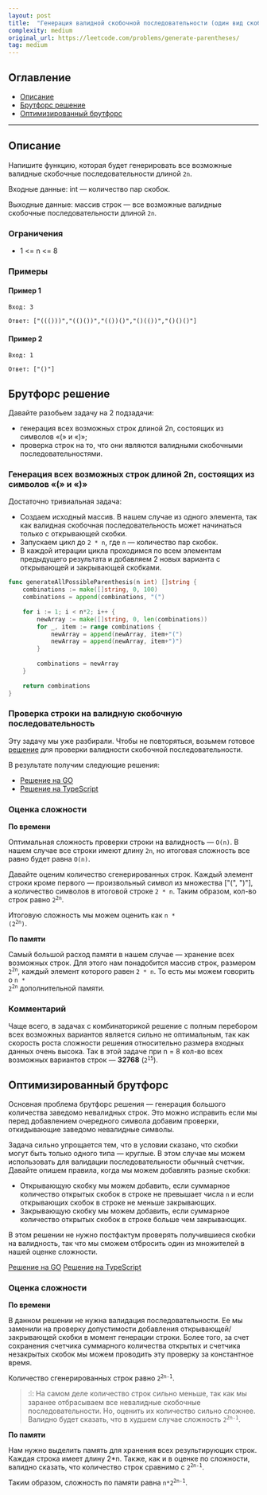 ```yaml
---
layout: post
title:  "Генерация валидной скобочной последовательности (один вид скобок)"
complexity: medium
original_url: https://leetcode.com/problems/generate-parentheses/
tag: medium
---
```


## Оглавление

- [Описание](#description)
- [Брутфорс решение](#solution_1)
- [Оптимизированный брутфорс](#solution_2)

---

## <a name="description"></a>Описание

Напишите функцию, которая будет генерировать все возможные валидные скобочные последовательности длиной `2n`.

Входные данные: int — количество пар скобок.

Выходные данные: массив строк — все возможные валидные скобочные последовательности длиной `2n`.

### Ограничения

- 1 <= n <= 8

### Примеры

#### Пример 1

```
Вход: 3
```

```
Ответ: ["((()))","(()())","(())()","()(())","()()()"]
```

#### Пример 2

```
Вход: 1
```

```
Ответ: ["()"]
```

## <a name="solution_1"></a> Брутфорс решение

Давайте разобьем задачу на 2 подзадачи:
- генерация всех возможных строк длиной 2n, состоящих из символов «(» и «)»;
- проверка строк на то, что они являются валидными скобочными последовательностями.


### Генерация всех возможных строк длиной 2n, состоящих из символов «(» и «)»

Достаточно тривиальная задача:
- Создаем исходный массив. В нашем случае из одного элемента, так как валидная скобочная последовательность может начинаться только с открывающей скобки.
- Запускаем цикл до `2 * n`, где `n` — количество пар скобок.
- В каждой итерации цикла проходимся по всем элементам предыдущего результата и добавляем 2 новых варианта с открывающей и закрывающей скобками.

```go
func generateAllPossibleParenthesis(n int) []string {
    combinations := make([]string, 0, 100)
    combinations = append(combinations, "(")
    
    for i := 1; i < n*2; i++ {
        newArray := make([]string, 0, len(combinations))
        for _, item := range combinations {
            newArray = append(newArray, item+"(")
            newArray = append(newArray, item+")")
        }
        
        combinations = newArray
    }
    
    return combinations
}
```

### Проверка строки на валидную скобочную последовательность

Эту задачу мы уже разбирали.
Чтобы не повторяться, возьмем готовое [решение](https://github.com/avivasyuta/algorithmics/blob/main/stack/valid_parentheses/description.md#solution) для проверки валидности скобочной последовательности.

В результате получим следующие решения:

- [Решение на GO](go/solution_bruteforce.go)
- [Решение на TypeScript](ts/solution_bruteforce.ts)


### Оценка сложности

**По времени**

Оптимальная сложность проверки строки на валидность — `O(n)`. В нашем случае все строки имеют длину `2n`, но итоговая сложность все равно будет равна `O(n)`.

Давайте оценим количество сгенерированных строк.
Каждый элемент строки кроме первого — произвольный символ из множества ["(", ")"], а количество символов в итоговой строке `2 * n`.
Таким образом, кол-во строк равно <code>2<sup>2n</sup></code>.

Итоговую сложность мы можем оценить как <code>n * (2<sup>2n</sup>)</code>.

**По памяти**

Самый большой расход памяти в нашем случае — хранение всех возможных строк.
Для этого нам понадобится массив строк, размером <code>2<sup>2n</sup></code>, каждый элемент которого равен `2 * n`.
То есть мы можем говорить о <code>n * 2<sup>2n</sup></code> дополнительной памяти.

### Комментарий

Чаще всего, в задачах с комбинаторикой решение с полным перебором всех возможных вариантов является сильно не оптимальным, так как скорость роста сложности решения относительно размера входных данных очень высока.
Так в этой задаче при n = 8 кол-во всех возможных вариантов строк — **32768** (<code>2<sup>15</sup></code>).


## <a name="solution_2"></a> Оптимизированный брутфорс

Основная проблема брутфорс решения — генерация большого количества заведомо невалидных строк.
Это можно исправить если мы перед добавлением очередного символа добавим проверки, откидывающие заведомо невалидные символы.

Задача сильно упрощается тем, что в условии сказано, что скобки могут быть только одного типа — круглые.
В этом случае мы можем использовать для валидации последовательности обычный счетчик.
Давайте опишем правила, когда мы можем добавлять разные скобки:
- Открывающую скобку мы можем добавить, если суммарное количество открытых скобок в строке не превышает числа `n` и если открывающих скобок в строке не меньше закрывающих.
- Закрывающую скобку мы можем добавить, если суммарное количество открытых скобок в строке больше чем закрывающих.

В этом решении не нужно постфактум проверять получившиеся скобки на валидность, так что мы сможем отбросить один из множителей в нашей оценке сложности.

[Решение на GO](go/solution.go)
[Решение на TypeScript](ts/solution.ts)

### Оценка сложности

**По времени**

В данном решении не нужна валидация последовательности. Ее мы заменили на проверку допустимости добавления открывающей/закрывающей скобки в момент генерации строки. 
Более того, за счет сохранения счетчика суммарного количества открытых и счетчика незакрытых скобок мы можем проводить эту проверку за константное время.

Количество сгенерированных строк равно <code>2<sup>2n-1</sup></code>.

> :❕: На самом деле количество строк сильно меньше, так как мы заранее отбрасываем все невалидные скобочные последовательности.
> Но, оценить их количество сильно сложнее. Валидно будет сказать, что в худшем случае сложность <code>2<sup>2n-1</sup></code>.

**По памяти**

Нам нужно выделить память для хранения всех результирующих строк. Каждая строка имеет длину 2*n.
Также, как и в оценке по сложности, валидно сказать, что количество строк сравнимо с <code>2<sup>2n-1</sup></code>.

Таким образом, сложность по памяти равна <code>n*2<sup>2n-1</sup></code>.
